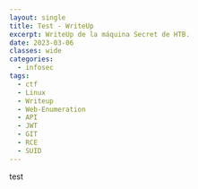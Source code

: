 ```yaml
---
layout: single
title: Test - WriteUp
excerpt: WriteUp de la máquina Secret de HTB.
date: 2023-03-06
classes: wide
categories:
  - infosec
tags:
  - ctf
  - Linux                                                                                                                                                                                 
  - Writeup
  - Web-Enumeration
  - API
  - JWT                                                                                                                                                                                   
  - GIT
  - RCE
  - SUID
---
```


test




